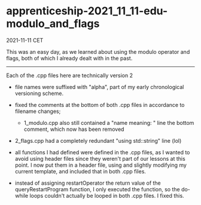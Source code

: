 # apprenticeship-2021_11_11-edu-modulo_and_flags
2021-11-11 CET

This was an easy day, as we learned about using the modulo operator and flags, both of which I already dealt with in the past.
__________

Each of the .cpp files here are technically version 2

 - file names were suffixed with "alpha", part of my early chronological versioning scheme.
 - fixed the comments at the bottom of both .cpp files in accordance to filename changes;
   - 1_modulo.cpp also still contained a "name meaning: " line the bottom comment, which now has been removed

 - 2_flags.cpp had a completely redundant "using std::string" line (lol)

 - all functions I had defined were defined in the .cpp files, as I wanted to avoid using header files since they weren't part of our lessons at this point. I now put them in a header file, using and slightly modifying my current template, and included that in both .cpp files.

 - instead of assigning restartOperator the return value of the queryRestartProgram function, I only executed the function, so the do-while loops couldn't actually be looped in both .cpp files. I fixed this.
